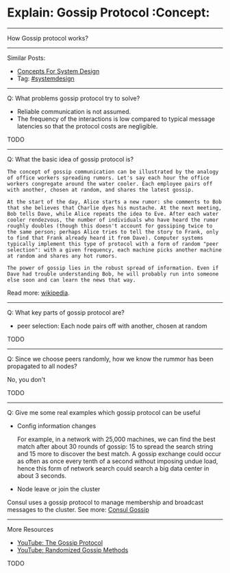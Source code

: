 # Explain: Gossip Protocol     :Concept:


---

How Gossip protocol works?  

---

Similar Posts:  
-   [Concepts For System Design](https://architect.dennyzhang.com/design-concept)
-   Tag: [#systemdesign](https://architect.dennyzhang.com/tag/systemdesign)

---

Q: What problems gossip protocol try to solve?  
-   Reliable communication is not assumed.
-   The frequency of the interactions is low compared to typical message latencies so that the protocol costs are negligible.

TODO  

---

Q: What the basic idea of gossip protocol is?  

    The concept of gossip communication can be illustrated by the analogy of office workers spreading rumors. Let's say each hour the office workers congregate around the water cooler. Each employee pairs off with another, chosen at random, and shares the latest gossip. 
    
    At the start of the day, Alice starts a new rumor: she comments to Bob that she believes that Charlie dyes his mustache. At the next meeting, Bob tells Dave, while Alice repeats the idea to Eve. After each water cooler rendezvous, the number of individuals who have heard the rumor roughly doubles (though this doesn't account for gossiping twice to the same person; perhaps Alice tries to tell the story to Frank, only to find that Frank already heard it from Dave). Computer systems typically implement this type of protocol with a form of random "peer selection": with a given frequency, each machine picks another machine at random and shares any hot rumors.
    
    The power of gossip lies in the robust spread of information. Even if Dave had trouble understanding Bob, he will probably run into someone else soon and can learn the news that way.

Read more: [wikipedia](https://en.wikipedia.org/wiki/Gossip_protocol).  

---

Q: What key parts of gossip protocol are?  
-   peer selection: Each node pairs off with another, chosen at random

TODO  

---

Q: Since we choose peers randomly, how we know the rummor has been propagated to all nodes?  

No, you don't  

TODO  

---

Q: Give me some real examples which gossip protocol can be useful  

-   Config information changes

    For example, in a network with 25,000 machines, we can find the best match after about 30 rounds of gossip: 15 to spread the search string and 15 more to discover the best match. A gossip exchange could occur as often as once every tenth of a second without imposing undue load, hence this form of network search could search a big data center in about 3 seconds.

-   Node leave or join the cluster

Consul uses a gossip protocol to manage membership and broadcast messages to the cluster. See more: [Consul Gossip](https://www.consul.io/docs/internals/gossip.html)  

---

More Resources  
-   [YouTube: The Gossip Protocol](https://www.youtube.com/watch?v=oZtfw8rMJ7g)
-   [YouTube: Randomized Gossip Methods](https://www.youtube.com/watch?v=Gxf5glthqrk&pbjreload=10)

TODO